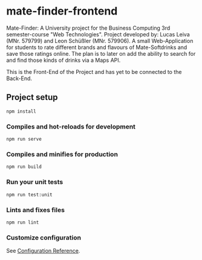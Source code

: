 # mate-finder-frontend

Mate-Finder: A University project for the Business Computing 3rd semester-course "Web Technologies". 
Project developed by: Lucas Leiva (MNr. 579799) and Leon Schüßler (MNr. 579906). 
A small Web-Application for students to rate different brands and flavours of Mate-Softdrinks and save those ratings online. 
The plan is to later on add the ability to search for and find those kinds of drinks via a Maps API.

This is the Front-End of the Project and has yet to be connected to the Back-End.

## Project setup
```
npm install
```

### Compiles and hot-reloads for development
```
npm run serve
```

### Compiles and minifies for production
```
npm run build
```

### Run your unit tests
```
npm run test:unit
```

### Lints and fixes files
```
npm run lint
```

### Customize configuration
See [Configuration Reference](https://cli.vuejs.org/config/).
